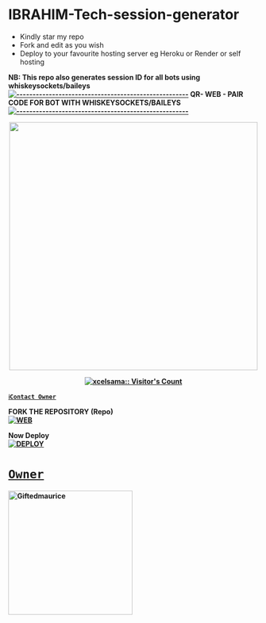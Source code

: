 # IBRAHIM-Tech-session-generator
- Kindly star my repo
- Fork and edit as you wish
- Deploy to your favourite hosting server eg Heroku or Render or self hosting

<strong>NB:<strong/> This repo also generates session ID for all bots using whiskeysockets/baileys
[![-----------------------------------------------------](https://raw.githubusercontent.com/andreasbm/readme/master/assets/lines/colored.png)](#table-of-contents)
QR- WEB - PAIR CODE FOR BOT WITH WHISKEYSOCKETS/BAILEYS
[![-----------------------------------------------------](https://raw.githubusercontent.com/andreasbm/readme/master/assets/lines/colored.png)](#table-of-contents)
<p align="center">
   <a href="https://github.com/Xcelsama">
    <img src="" width="500">
     
</a>
   <a aria-label="QRis free to use" href="https://whatsapp.com/channel/0029VaBcXo4JJhzW9c1uVD2X" target="_blank">
 <p align="center"><img src="https://telegra.ph/file/ac64eb9543937fe3baaf3.jpg" alt="xcelsama:: Visitor's Count" /></p>



[`ℹ️Contact Owner`](https://wa.me/message/74F2PC4JA4F3P1)

FORK THE REPOSITORY (Repo) 
    <br>
<a href="https://github.com/Keithkeizzah/keith-pair"><img title="WEB" src="https://img.shields.io/badge/FORK Gifted-QR?color=black&style=for-the-badge&logo=stackshare"></a>

Now Deploy
    <br>
<a href='https://dashboard.heroku.com/new?template=https://github.com/Botllee/CR-7-PAIR' target="_blank"><img alt='DEPLOY' src='https://img.shields.io/badge/-DEPLOY-black?style=for-the-badge&logo=heroku&logoColor=white'/>
# `Owner`

 <a href="https://github.com/Keithkeizzah"><img src="https://telegra.ph/file/ac64eb9543937fe3baaf3.jpg" width="250" height="250" alt="Giftedmaurice"/></a>

# 
   
